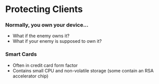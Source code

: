 # Protecting Clients

### Normally, you own your device...
* What if the enemy owns it?
* What if your enemy is supposed to own it?

### Smart Cards
*  Often in credit card form factor
*  Contains small CPU and non-volatile storage (some contain an RSA accelerator chip)
